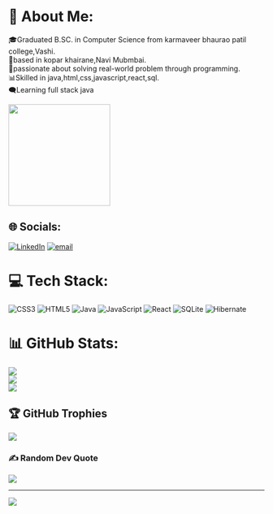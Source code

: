 # 💫 About Me:
🎓Graduated B.SC. in Computer Science from karmaveer bhaurao patil college,Vashi.<br>📍based in kopar khairane,Navi Mubmbai.<br>🧠passionate about solving real-world problem through programming.<br>📊Skilled in java,html,css,javascript,react,sql.<br>🗨️Learning full stack java

<img src="https://media2.giphy.com/media/v1.Y2lkPTc5MGI3NjExbTdvaTN4azdwajlocHNmMHprZHN1dTN5YjVkMWVybDU0MjFyYjlsOCZlcD12MV9pbnRlcm5hbF9naWZfYnlfaWQmY3Q9Zw/66M6ZwJkTLYikvhrqZ/giphy.gif" height="200px" width="200px"/>

## 🌐 Socials:
[![LinkedIn](https://img.shields.io/badge/LinkedIn-%230077B5.svg?logo=linkedin&logoColor=white)](https://linkedin.com/badal-bhongade) [![email](https://img.shields.io/badge/Email-D14836?logo=gmail&logoColor=white)](mailto:badalbhongade78@gmail.com) 

# 💻 Tech Stack:
![CSS3](https://img.shields.io/badge/css3-%231572B6.svg?style=for-the-badge&logo=css3&logoColor=white) ![HTML5](https://img.shields.io/badge/html5-%23E34F26.svg?style=for-the-badge&logo=html5&logoColor=white) ![Java](https://img.shields.io/badge/java-%23ED8B00.svg?style=for-the-badge&logo=openjdk&logoColor=white) ![JavaScript](https://img.shields.io/badge/javascript-%23323330.svg?style=for-the-badge&logo=javascript&logoColor=%23F7DF1E) ![React](https://img.shields.io/badge/react-%2320232a.svg?style=for-the-badge&logo=react&logoColor=%2361DAFB) ![SQLite](https://img.shields.io/badge/sqlite-%2307405e.svg?style=for-the-badge&logo=sqlite&logoColor=white) ![Hibernate](https://img.shields.io/badge/Hibernate-59666C?style=for-the-badge&logo=Hibernate&logoColor=white)
# 📊 GitHub Stats:
![](https://github-readme-stats.vercel.app/api?username=BadalBhongade&theme=dark&hide_border=false&include_all_commits=false&count_private=false)<br/>
![](https://nirzak-streak-stats.vercel.app/?user=BadalBhongade&theme=dark&hide_border=false)<br/>
![](https://github-readme-stats.vercel.app/api/top-langs/?username=BadalBhongade&theme=dark&hide_border=false&include_all_commits=false&count_private=false&layout=compact)

## 🏆 GitHub Trophies
![](https://github-profile-trophy.vercel.app/?username=BadalBhongade&theme=radical&no-frame=false&no-bg=true&margin-w=4)

### ✍️ Random Dev Quote
![](https://quotes-github-readme.vercel.app/api?type=horizontal&theme=gruvbox)

---
[![](https://visitcount.itsvg.in/api?id=BadalBhongade&icon=0&color=0)](https://visitcount.itsvg.in)

<!-- Proudly created with GPRM ( https://gprm.itsvg.in ) -->
